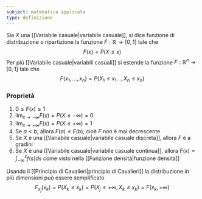 ```yaml
---
subject: matematica applicata
type: definizione
---
```

Sia $X$ una [[Variabile casuale|variabile casuale]], si dice funzione di distribuzione o ripartizione la funzione $F:\mathbb{R}\to[0,1]$ tale che
$$
F(x)=P(X\le x)
$$
Per più [[Variabile casuale|variabili casuali]] si estende la funzione $F:\mathbb{R}^n\to[0,1]$ tale che
$$
F(x_1,\dots,x_n)=P(X_1\le x_1\dots,X_n\le x_n)
$$
### Proprietà
1. $0\le F(x)\le 1$
2. $\displaystyle\lim_{x\to-\infty}F(x)=P(X\le-\infty)=0$
3. $\displaystyle\lim_{x\to+\infty}F(x)=P(X\le+\infty)=1$
4. Se $a<b$, allora $F(a)\le F(b)$, cioè $F$ non è mai decrescente
5. Se $X$ è una [[Variabile casuale|variabile casuale discreta]], allora $F$ è a gradini
6. Se $X$ è una [[Variabile casuale|variabile casuale continua]], allora $\displaystyle F(x)=\int_{-\infty}^xf(s)ds$ come visto nella [[Funzione densità|funzione densità]]

Usando il [[Principio di Cavalieri|principio di Cavalieri]] la distribuzione in più dimensioni può essere semplificato
$$
F_{x_j}(x_k)=P(X_k\le x_k)=P(X_j\le+\infty,X_k\le x_k)=F(x_k,+\infty)
$$